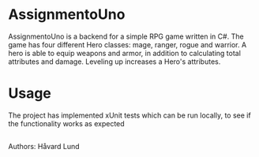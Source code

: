 # AssignmentoUno
AssignmentoUno is a backend for a simple RPG game written in C#. The game has four different Hero classes: mage, ranger, rogue and warrior. A hero is able to equip weapons and armor, in addition to calculating total attributes and damage. Leveling up increases a Hero's attributes.

# Usage
The project has implemented xUnit tests which can be run locally, to see if the functionality works as expected

##
Authors: Håvard Lund
